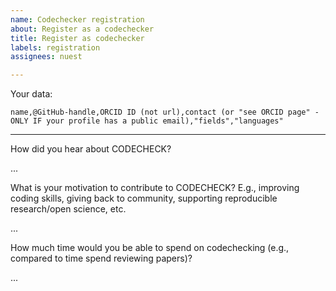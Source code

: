 ```yaml
---
name: Codechecker registration
about: Register as a codechecker
title: Register as codechecker
labels: registration
assignees: nuest

---
```


<!-- Thank you for becoming a codechecker! These HTML comments will not render in the issue, but you can delete them once you've read them if you prefer!

Here is some information on the data requested below:

- ORCID is needed for the checks anyway, and we hope this will have updated contact information in the future
- Contact is important if your ORCID does not have an email, e.g., institutional or personal website or ideally just an email that will work for a long time
- Fields/domains of expertise is a lower case list of stuff you have experience with, which may help us to increase the chance of you being familiar with a workflow/tool you shall check
- Programming language(s) and experience levels, e.g., "R (intermediate)", "nomic data analysis with MatLab", "spatial data analysis with Python (basic)"; don't worry about experience level too much, anyone should be able to check any workflow given proper documentation; we acknowledge that a CODECHECK can be conducted more efficiently if there is some familiarity with the used tools. -->

<!-- EXAMPLE:

```
Christina Codechecker,@christina_the_codechecker,0000-0001-0002-0003,see ORCID page,"neuroscience, models, HPC","R, Matlab"
```

-->

Your data:

```csv
name,@GitHub-handle,ORCID ID (not url),contact (or "see ORCID page" - ONLY IF your profile has a public email),"fields","languages"
```

<!-- Extra information, completely optional, but interesting for us to know. PLEASE DELETE IF YOU PREFER NOT TO ANSWER -->

------

How did you hear about CODECHECK?

...

What is your motivation to contribute to CODECHECK? E.g., improving coding skills, giving back to community, supporting reproducible research/open science, etc.

...

How much time would you be able to spend on codechecking (e.g., compared to time spend reviewing papers)?

...
